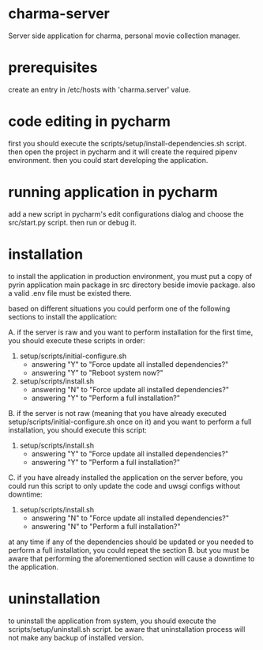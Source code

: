 # charma-server

Server side application for charma, personal movie collection manager.

# prerequisites

create an entry in /etc/hosts with 'charma.server' value.

# code editing in pycharm

first you should execute the scripts/setup/install-dependencies.sh script.
then open the project in pycharm and it will create the required pipenv environment.
then you could start developing the application.

# running application in pycharm

add a new script in pycharm's edit configurations dialog and choose the src/start.py script.
then run or debug it.

# installation

to install the application in production environment, you must put a copy of pyrin
application main package in src directory beside imovie package. also a valid .env
file must be existed there.

based on different situations you could perform one of the following sections
to install the application:

A. if the server is raw and you want to perform installation for the first time,
   you should execute these scripts in order:

1. setup/scripts/initial-configure.sh
   - answering "Y" to "Force update all installed dependencies?"
   - answering "Y" to "Reboot system now?"
2. setup/scripts/install.sh
   - answering "N" to "Force update all installed dependencies?"
   - answering "Y" to "Perform a full installation?"

B. if the server is not raw (meaning that you have already executed
   setup/scripts/initial-configure.sh once on it) and you want to perform a full installation,
   you should execute this script:

1. setup/scripts/install.sh
   - answering "Y" to "Force update all installed dependencies?"
   - answering "Y" to "Perform a full installation?"

C. if you have already installed the application on the server before, you could run
   this script to only update the code and uwsgi configs without downtime:

1. setup/scripts/install.sh
   - answering "N" to "Force update all installed dependencies?"
   - answering "N" to "Perform a full installation?"

at any time if any of the dependencies should be updated or you needed to perform a full
installation, you could repeat the section B. but you must be aware
that performing the aforementioned section will cause a downtime to the application.

# uninstallation

to uninstall the application from system, you should execute the scripts/setup/uninstall.sh
script. be aware that uninstallation process will not make any backup of installed version.
